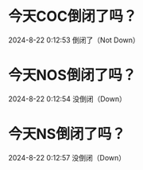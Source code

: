 # 今天COC倒闭了吗？

2024-8-22 0:12:53 倒闭了（Not Down）

# 今天NOS倒闭了吗？

2024-8-22 0:12:54 没倒闭（Down）

# 今天NS倒闭了吗？

2024-8-22 0:12:57 没倒闭（Down）

